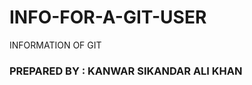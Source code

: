 # INFO-FOR-A-GIT-USER
INFORMATION OF GIT
### PREPARED BY : KANWAR SIKANDAR ALI KHAN

                                                                
                         


